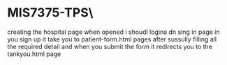 # MIS7375-TPS\
creating the hospital page when opened i shoudl logina dn sing in page in you sign up it take you to patient-form.html pages after sussully filling all the required detail and when you submit the form it redirects you to the tankyou.html page
